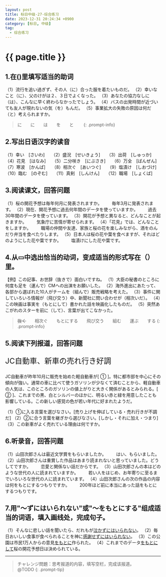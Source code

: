 ```yaml
---
layout: post
title: 标日中级-27-综合练习
date: 2023-12-31 20:24:34 +0900
category: [标日, 中级]
tag: 
  - 综合练习
---
```


# {{ page.title }}

## 1.在()里填写适当的助词

（1）流行を追い過ぎず、その人（に）合った服を着たいものだ。
（2）幸いなこと（に）、父のけがは２、３日でよくなった。
（3）あなたの協力なしに（は）、こんなに早く終わらなかったでしょう。
（4）バスの出発時間が近づいても友人が現れないの気（を）もんだ。
（5）事業拡大の失敗の原因は何だ（と）考えられますか。

> に　　に　　は　　を　　と　　
{: .prompt-info}

## 2.写出日语汉字的读音

（1）幸い　[さいわ]　　（2）盛況　[せいきょう]　　（3）出荷　[しゅっか]
（4）花見　[はなみ]　　（5）二分咲き　[にぶさき]　　（6）万全　[ばんぜん]
（7）寒波　[かんぱ]　　（8）相次ぐ　[あいつぐ]　　（9）塩漬け　[しおづけ]
（10）臨む　[のぞむ]　　（11）真剣　[しんけん]　　（12）職場　[しょくば]

## 3.阅读课文，回答问题

（1）桜の開花予想は毎年何月に発表されますか。
　　毎年3月に発表されます。
（2）現在、開花予想に過去何年間のデータを使っていますか。
　　過去30年間のデータを使っています。
（3）開花が予想と異なると、どんなことが起きますか。
　　気象庁に苦情が寄せられます。
（4）「花見」では、どんなことをしますか。
　　職場の仲間や友達、家族と桜の花を楽しみながら、酒をのんだり弁当を食べたりします。
（5）日本人は桜の花や葉を食べますが、それはどのようにした花や葉ですか。
　　塩漬けにした花や葉です。

## 4.从▭中选出恰当的动词，变成适当的形式写在（）里。

【例】この記事、お世辞（抜きで）面白いですね。
（1）大臣の秘書のところに何度も足を（運んで）CMへの出演をお願いした。
（2）海外進出にあたって、各部から選ばれた10人がチームを（組んで）販売戦略を考えた。
（3）事件に関していろいろ情報が（飛び交う）中、新聞社に問い合わせが（相次いだ）。
（4）この映画は事実を（もとにして）書かれた話を映画化したものだ。
（5）突然あこがれのスターを前に（して）、言葉が出てこなかった。

> ~~抜く~~　　相次ぐ　　もとにする　　飛び交う　　組む　　運ぶ　　する
{: .prompt-info}

## 5.阅读下列报道，回答问题

<article class='waku'>
  <p style='font-size:24px;'>JC自動車、新車の売れ行き好調</p>
  <content>
    <div>JC自動車が昨年10月に販売を始めた軽自動車が[ ① ]。特に都市部を中心にその傾向が強い。通常の車に比べて使うガソリンが少なくて済むことから、軽自動車の人気は、このところのガソリンの値上がりと大きく関係があるとみられる。[ ② ]、これまでの黒、白とシルバーのほかに、明るい赤と緑を用意したことも影響している。この新しい感覚の色が若い年代に好まれたようだ。</div>
  </content>
</article>

（1）①に入る言葉を選びなさい。[売り上げを伸ばしている・売れ行きが不調だ]
（2）②に合う言葉を継ぎから選びなさい。[しかし・それに加え・つまり]
（3）この新車がよく売れている理由は何ですか。
　　

## 6.听录音，回答问题

（1）山田次郎さんは最近文学賞をもらいましたか。
　　はい、もらいました。
（2）山田次郎さんは重賞した作品はあまり読まれないと思っていました。どうしてですか。
　　恋愛と関係ない話だからです。
（3）山田次郎さんの本はどのような世代の人に読まれていますか。
　　若い人をはじめ、お年寄りに至るまでいろいろな世代の人に読まれています。
（4）山田次郎さんの次の作品の内容は何をもとにするつもりですか。
　　200年ほど前に本当にあった話をもとにするつもりです。

## 7.用"～ずにはいられない"或"～をもとにする"组成适当的词语，填入画线处，完成句子。

（1）そんなに悲しい話を聞いたら、だれもが<u>泣かずにはいられない</u>。
（2）毎日おいしい食事が食べられることを神に<u>感謝せずにはいられない</u>。
（3）この公園は市民1万人からの意見<u>をもとに</u>作られた。
（4）これまでのデータ<u>をもとにして</u>桜の開花予想日は決められている。

---

> チャレンジ問題：思考报道的内容，填写空栏，完成该报道。  
@TODO
{: .prompt-tip}
